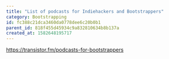 ```yaml
---
title: "List of podcasts for Indiehackers and Bootstrappers"
category: Bootstrapping
id: fc388c21dca3460da0778dee6c20b0b1
parent_id: 818f455d45934c9a832810634b8b137a
created_at: 1582648195717
---
```


https://transistor.fm/podcasts-for-bootstrappers

                